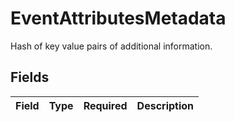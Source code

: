 # EventAttributesMetadata

Hash of key value pairs of additional information.


## Fields

| Field       | Type        | Required    | Description |
| ----------- | ----------- | ----------- | ----------- |